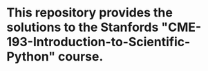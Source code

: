 # This repository provides the solutions to the Stanfords "CME-193-Introduction-to-Scientific-Python" course.
